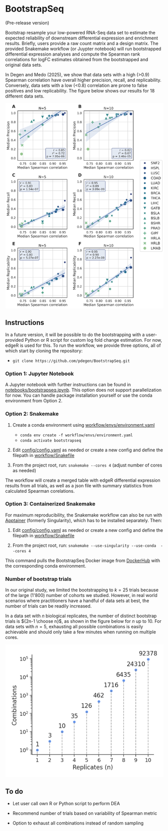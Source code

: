 # BootstrapSeq

(Pre-release version)

Bootstrap resample your low-powered RNA-Seq data set to estimate the expected reliability of downstream differential expression and enrichment results. Briefly, users provide a raw count matrix and a design matrix. The provided Snakemake workflow (or Juypter notebook) will run bootstrapped differential expression analyses and compute the Spearman rank correlations for logFC estimates obtained from the bootstrapped and original data sets.

In Degen and Medo (2025), we show that data sets with a high (>0.9) Spearman correlation have overall higher precision, recall, and replicability. Conversely, data sets with a low (<0.8) correlation are prone to false positives and low replicability. The figure below shows our results for 18 different data sets.

![Fig. 5 from Degen and Medo 2025](./assets/Fig5.png)

## Instructions

In a future version, it will be possible to do the bootstrapping with a user-provided Python or R script for custom log fold change estimation. For now, edgeR is used for this. To run the workflow, we provide three options, all of which start by cloning the repository:

- `git clone https://github.com/pdegen/BootstrapSeq.git`

### Option 1: Jupyter Notebook

A Jupyter notebook with further instructions can be found in [notebooks/bootstrapseq.ipynb](notebooks/bootstrapseq.ipynb). This option does not support parallelization for now. You can handle package installation yourself or use the conda environment from Option 2.

### Option 2: Snakemake

1. Create a conda environment using [workflow/envs/environment.yaml](workflow/envs/environment.yaml)
   - `conda env create -f workflow/envs/environment.yaml`
   - `conda activate bootstrapseq`

2. Edit [config/config.yaml](config/config.yaml) as needed or create a new config and define the filepath in [workflow/Snakefile](workflow/Snakefile)

3. From the project root, run: `snakemake --cores 4` (adjust number of cores as needed)

The workflow will create a merged table with edgeR differential expression results from all trials, as well as a json file with summary statistics from calculated Spearman corelations.

### Option 3: Containerized Snakemake

For maximum reproducibility, the Snakemake workflow can also be run with [Apptainer](https://apptainer.org/docs/admin/main/installation.html) (formerly Singularity), which has to be installed separately. Then:

1. Edit [config/config.yaml](config/config.yaml) as needed or create a new config and define the filepath in [workflow/Snakefile](workflow/Snakefile)

2. From the project root, run: `snakemake --use-singularity --use-conda  --cores 4`

This command pulls the BootstrapSeq Docker image from [DockerHub](https://hub.docker.com/repository/docker/pdegen/bootstrapseq/general) with the corresponding conda environment.

### Number of bootstrap trials

In our original study, we limited the bootstrapping to $k=25$ trials because of the large (1'800) number of cohorts we studied. However, in real world scenarios where practitioners have a handful of data sets at best, the number of trials can be readily increased.

In a data set with $n$ biological replicates, the number of distinct bootstrap trials is ${2n-1 \choose n}$, as shown in the figure below for $n$ up to 10. For data sets with $n=5$, exhausting all possible combinations is easily achievable and should only take a few minutes when running on multiple cores.

![Combinations vs replicates](./assets/trials.png)

## To do

- Let user call own R or Python script to perform DEA

- Recommend number of trials based on variability of Spearman metric

- Option to exhaust all combinations instead of random sampling
